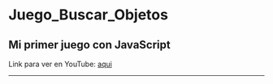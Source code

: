 # Juego_Buscar_Objetos
<h2>Mi primer juego con JavaScript</h2>
<p>Link para ver en YouTube: <a href="https://youtu.be/tewV3JjKv-g" target="_blanck">aqui</a></p>
<hr>
<img src="https://activitea.es/wp-content/uploads/2014/12/avisual-7-1161x800.jpg" alt="">

